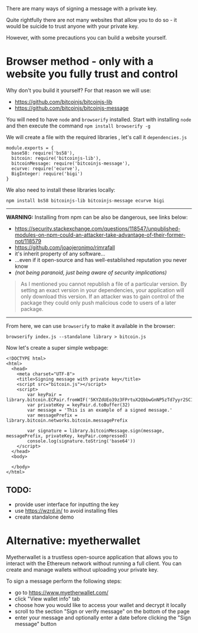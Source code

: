 There are many ways of signing a message with a private key.

Quite rightfully there are not many websites that allow you to do so - it would be suicide to trust anyone with your private key.

However, with some precautions you can build a website yourself.

# Browser method - only with a website you fully **trust** and **control**

Why don't you build it yourself? For that reason we will use:

- https://github.com/bitcoinjs/bitcoinjs-lib
- https://github.com/bitcoinjs/bitcoinjs-message

You will need to have `node` and `browserify` installed. Start with installing `node` and then execute the command `npm install browserify -g`

We will create a file with the required libraries , let's call it `dependencies.js`

```
module.exports = {
  base58: require('bs58'),
  bitcoin: require('bitcoinjs-lib'),
  bitcoinMessage: require('bitcoinjs-message'),
  ecurve: require('ecurve'),
  BigInteger: require('bigi')
}
```

We also need to install these libraries locally:

 `npm install bs58 bitcoinjs-lib bitcoinjs-message ecurve bigi`

---

**WARNING:** Installing from npm can be also be dangerous, see links below:

- https://security.stackexchange.com/questions/118547/unpublished-modules-on-npm-could-an-attacker-take-advantage-of-their-former-not/118579
- https://github.com/joaojeronimo/rimrafall
- it's inherit property of any software...
- ...even if it open-source and has well-established reputation you never know
- _(not being paranoid, just being aware of security implications)_

>  As I mentioned you cannot republish a file of  a particular version. By setting an exact version in your dependencies, your application will only download this version. If an attacker was to gain control of the package they could only push malicious code to users of a later package.

---

From here, we can use `browserify` to make it available in the browser:

`browserify index.js --standalone library > bitcoin.js`

Now let's create a super simple webpage:
```
<!DOCTYPE html>
<html>
  <head>
    <meta charset="UTF-8">
    <title>Signing message with private key</title>
    <script src="bitcoin.js"></script>
	<script>
		var keyPair = library.bitcoin.ECPair.fromWIF('5KYZdUEo39z3FPrtuX2QbbwGnNP5zTd7yyr2SC1j299sBCnWjss')
		var privateKey = keyPair.d.toBuffer(32)
		var message = 'This is an example of a signed message.'
		var messagePrefix = library.bitcoin.networks.bitcoin.messagePrefix
		 
		var signature = library.bitcoinMessage.sign(message, messagePrefix, privateKey, keyPair.compressed)
		console.log(signature.toString('base64'))
	</script>
  </head>
  <body>
  
  </body>
</html>
```

## TODO:

- provide user interface for inputting the key
- use https://wzrd.in/ to avoid installing files
- create standalone demo


# Alternative: myetherwallet

Myetherwallet is a trustless open-source application that allows you to interact with the Ethereum network without running a full client. You can create and manage wallets without uploading your private key.

To sign a message perform the following steps:

- go to https://www.myetherwallet.com/
- click "View wallet info" tab
- choose how you would like to access your wallet and decrypt it locally
- scroll to the section "Sign or verify message" on the bottom of the page
- enter your message and optionally enter a date before clicking the "Sign message" button


